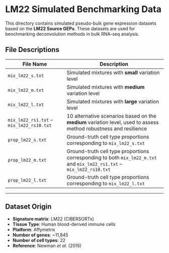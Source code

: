# LM22 Simulated Benchmarking Data

This directory contains simulated pseudo-bulk gene expression datasets based on the **LM22 Source GEPs**. These datasets are used for benchmarking deconvolution methods in bulk RNA-seq analysis.

## File Descriptions



| File Name                                 | Description                                                                 |
|------------------------------------------|-----------------------------------------------------------------------------|
| `mix_lm22_s.txt`                         | Simulated mixtures with **small** variation level                           |
| `mix_lm22_m.txt`                         | Simulated mixtures with **medium** variation level                          |
| `mix_lm22_l.txt`                         | Simulated mixtures with **large** variation level                           |
| `mix_lm22_rs1.txt` – `mix_lm22_rs10.txt` | 10 alternative scenarios based on the **medium** variation level, used to assess method robustness and resilience |
| `prop_lm22_s.txt`                        | Ground-truth cell type proportions corresponding to `mix_lm22_s.txt`        |
| `prop_lm22_m.txt`                        | Ground-truth cell type proportions corresponding to both `mix_lm22_m.txt` and `mix_lm22_rs1.txt` – `mix_lm22_rs10.txt` |
| `prop_lm22_l.txt`                        | Ground-truth cell type proportions corresponding to `mix_lm22_l.txt`        |


---
## Dataset Origin

- **Signature matrix**: LM22 (CIBERSORTx)
- **Tissue Type**: Human blood-derived immune cells
- **Platform**: Affymetrix
- **Number of genes**: ~11,845
- **Number of cell types**: 22
- **Reference**: Newman *et al.* (2015)

